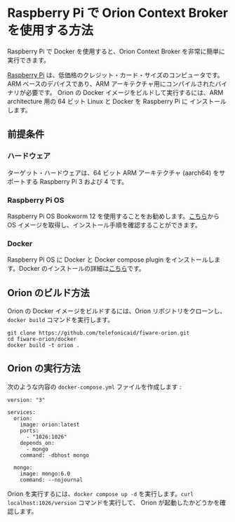 # Raspberry Pi で Orion Context Broker を使用する方法

Raspberry Pi で Docker を使用すると、Orion Context Broker を非常に簡単に実行できます。

[Raspberry Pi](https://www.raspberrypi.org/) は、低価格のクレジット・カード・サイズのコンピュータです。
ARM ベースのデバイスであり、ARM アーキテクチャ用にコンパイルされたバイナリが必要です。 Orion の Docker
イメージをビルドして実行するには、ARM architecture 用の 64 ビット Linux と Docker を Raspberry Pi に
インストールします。

## 前提条件

### ハードウェア

ターゲット・ハードウェアは、64 ビット ARM アーキテクチャ (aarch64) をサポートする Raspberry Pi 3 および 4 です。

### Raspberry Pi OS

Raspberry Pi OS Bookworm 12 を使用することをお勧めします。[こちら](https://www.raspberrypi.com/software/)から
OS イメージを取得し、インストール手順を確認することができます。

### Docker

Raspberry Pi OS に Docker と Docker compose plugin をインストールします。Docker
のインストールの詳細は[こちら](https://docs.docker.com/engine/install/raspberry-pi-os/)です。

## Orion のビルド方法

Orion の Docker イメージをビルドするには、Orion リポジトリをクローンし、`docker build` コマンドを実行します。

```
git clone https://github.com/telefonicaid/fiware-orion.git
cd fiware-orion/docker
docker build -t orion .
```

## Orion の実行方法

次のような内容の `docker-compose.yml` ファイルを作成します :

```
version: "3"

services:
  orion:
    image: orion:latest
    ports:
      - "1026:1026"
    depends_on:
      - mongo
    command: -dbhost mongo

  mongo:
    image: mongo:6.0
    command: --nojournal
```

Orion を実行するには、`docker compose up -d` を実行します。`curl localhost:1026/version` コマンドを実行して、
Orion が起動したかどうかを確認します。

